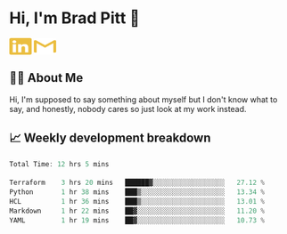 # Hi, I'm Brad Pitt 👋


<a href="https://www.linkedin.com/in/mathias-mauraisin/" target="blank"><img align="center" src="./icons/linkedin.svg" alt="https://www.linkedin.com/in/mathias-mauraisin/" height="30" width="40" /></a>
<a href="mailto:mathias.mauraisin.pro@gmail.com" target="blank"><img align="center" src="./icons/gmail.svg" alt="redrew" height="30" width="40" /></a>




<!-- ![snap](images/Snap_dark.png?raw=true) -->
<!-- ![snap](images/Snap_dark_bg.png?raw=true) -->


<!-- [![My Skills](https://skillicons.dev/icons?i=c,cpp,html,css,js,ts,)](https://skillicons.dev) -->

## 🙋‍♂️&nbsp;About Me

Hi, I'm supposed to say something about myself but I don't know what to say, and honestly, nobody cares so just look at my work instead.

## 📈&nbsp;Weekly development breakdown

<!-- [![mamaurai's 42 stats](https://badge42.vercel.app/api/v2/cl1l4qz93000609l4yixitcl4/stats?cursusId=21&coalitionId=45)](https://github.com/JaeSeoKim/badge42) -->





<!--START_SECTION:waka-->

```rust
Total Time: 12 hrs 5 mins

Terraform    3 hrs 20 mins   ██████▓░░░░░░░░░░░░░░░░░░   27.12 %
Python       1 hr 38 mins    ███▒░░░░░░░░░░░░░░░░░░░░░   13.34 %
HCL          1 hr 36 mins    ███▒░░░░░░░░░░░░░░░░░░░░░   13.01 %
Markdown     1 hr 22 mins    ██▓░░░░░░░░░░░░░░░░░░░░░░   11.20 %
YAML         1 hr 19 mins    ██▓░░░░░░░░░░░░░░░░░░░░░░   10.73 %
```

<!--END_SECTION:waka-->


